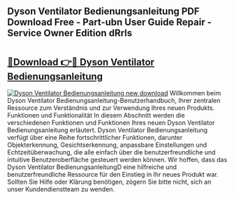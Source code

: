 ## Dyson Ventilator Bedienungsanleitung PDF Download Free - Part-ubn User Guide Repair - Service Owner Edition dRrls

# <h2><a href="http://df5h1if.blite.top/?on=Dyson+Ventilator+Bedienungsanleitung">🔗Download 👉🔴 Dyson Ventilator Bedienungsanleitung</a></h2>

[![Dyson Ventilator Bedienungsanleitung new download](https://i.imgur.com/lujVjoI.png)](http://df5h1if.blite.top/?on=Dyson+Ventilator+Bedienungsanleitung)
Willkommen beim Dyson Ventilator Bedienungsanleitung-Benutzerhandbuch, Ihrer zentralen Ressource zum Verständnis und zur Verwendung Ihres neuen Produkts. Funktionen und Funktionalität In diesem Abschnitt werden die verschiedenen Funktionen und Funktionen Ihres neuen Dyson Ventilator Bedienungsanleitung erläutert. Dyson Ventilator Bedienungsanleitung verfügt über eine Reihe fortschrittlicher Funktionen, darunter Objekterkennung, Gesichtserkennung, anpassbare Einstellungen und Echtzeitüberwachung, die alle einfach über die benutzerfreundliche und intuitive Benutzeroberfläche gesteuert werden können. Wir hoffen, dass das Dyson Ventilator BedienungsanleitungD eine hilfreiche und benutzerfreundliche Ressource für den Einstieg in Ihr neues Produkt war. Sollten Sie Hilfe oder Klärung benötigen, zögern Sie bitte nicht, sich an unser Kundendienstteam zu wenden.
